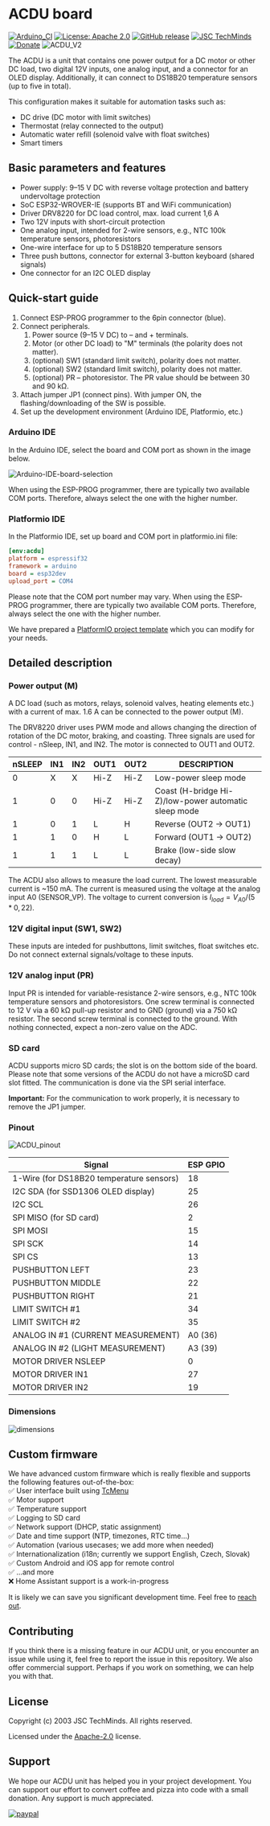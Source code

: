 # ACDU board

[![Arduino_CI](https://github.com/JSC-electronics/acdu-support-library/actions/workflows/arduino_ci.yml/badge.svg)](https://github.com/JSC-electronics/acdu-support-library/actions/workflows/arduino_ci.yml)
[![License: Apache 2.0](https://img.shields.io/badge/license-Apache--2.0-green.svg)](https://github.com/JSC-electronics/acdu-support-library/blob/master/LICENSE)
[![GitHub release](https://img.shields.io/github/release/JSC-electronics/acdu-support-library.svg?maxAge=3600)](https://github.com/JSC-electronics/acdu-support-library/releases)
[![JSC TechMinds](https://img.shields.io/badge/JSC-TechMinds-green.svg)](https://www.jsce.cz/)
[![Donate](https://img.shields.io/badge/donate-PayPal-blueviolet.svg)](https://www.paypal.com/cgi-bin/webscr?cmd=_s-xclick&hosted_button_id=SESX9ABM7V8KA&source=url)
![ACDU_V2](https://github.com/JSC-electronics/acdu-support-library/blob/bcd0f757ce4ca1667f882ca5b78d6a925fbf2f98/documentation/ACDU-V2.png)

The ACDU is a unit that contains one power output for a DC motor or other DC load, two digital 12V inputs, one analog input, and a connector for an OLED display. Additionally, it can connect to DS18B20 temperature sensors (up to five in total).

This configuration makes it suitable for automation tasks such as:

- DC drive (DC motor with limit switches)
- Thermostat (relay connected to the output)
- Automatic water refill (solenoid valve with float switches)
- Smart timers

## Basic parameters and features

- Power supply: 9–15 V DC with reverse voltage protection and battery undervoltage protection
- SoC ESP32-WROVER-IE (supports BT and WiFi communication)
- Driver DRV8220 for DC load control, max. load current 1,6 A
- Two 12V inputs with short-circuit protection
- One analog input, intended for 2-wire sensors, e.g., NTC 100k temperature sensors, photoresistors
- One-wire interface for up to 5 DS18B20 temperature sensors
- Three push buttons, connector for external 3-button keyboard (shared signals)
- One connector for an I2C OLED display

## Quick-start guide

1. Connect ESP-PROG programmer to the 6pin connector (blue).
2. Connect peripherals.
   1. Power source (9–15 V DC) to – and + terminals.
   2. Motor (or other DC load) to "M" terminals (the polarity does not matter).
   3. (optional) SW1 (standard limit switch), polarity does not matter.
   4. (optional) SW2 (standard limit switch), polarity does not matter.
   5. (optional) PR – photoresistor. The PR value should be between 30 and 90 kΩ.
3. Attach jumper JP1 (connect pins). With jumper ON, the flashing/downloading of the SW is possible.
4. Set up the development environment (Arduino IDE, Platformio, etc.)

### Arduino IDE

In the Arduino IDE, select the board and COM port as shown in the image below.

![Arduino-IDE-board-selection](https://github.com/JSC-electronics/acdu-support-library/blob/4e140e8129ec6e51e7e4ce98a67223e90915db6f/documentation/Arduino-IDE-board-select.png)

When using the ESP-PROG programmer, there are typically two available COM ports. Therefore, always select the one with the higher number.

### Platformio IDE

In the Platformio IDE, set up board and COM port in platformio.ini file:

```ini
[env:acdu]
platform = espressif32
framework = arduino
board = esp32dev
upload_port = COM4
```
Please note that the COM port number may vary. When using the ESP-PROG programmer, there are typically two available COM ports. Therefore, always select the one with the higher number.

We have prepared a [PlatformIO project template](examples/PlatformIO%20project%20template) which you can modify for your needs.

## Detailed description

### Power output (M)

A DC load (such as motors, relays, solenoid valves, heating elements etc.) with a current of max. 1.6 A can be connected to the power output (M).

The DRV8220 driver uses PWM mode and allows changing the direction of rotation of the DC motor, braking, and coasting. Three signals are used for control - nSleep, IN1, and IN2. The motor is connected to OUT1 and OUT2.

| nSLEEP | IN1 | IN2 | OUT1 | OUT2 | DESCRIPTION                                          |
|--------|-----|-----|------|------|------------------------------------------------------|
| 0      | X   | X   | Hi-Z | Hi-Z | Low-power sleep mode                                 |
| 1      | 0   | 0   | Hi-Z | Hi-Z | Coast (H-bridge Hi-Z)/low-power automatic sleep mode |
| 1      | 0   | 1   | L    | H    | Reverse (OUT2 → OUT1)                                |
| 1      | 1   | 0   | H    | L    | Forward (OUT1 → OUT2)                                |
| 1      | 1   | 1   | L    | L    | Brake (low-side slow decay)                          |

The ACDU also allows to measure the load current. The lowest measurable current is ~150 mA. The current is measured using the voltage at the analog input A0 (SENSOR_VP). The voltage to current conversion is $I_{load} = V_{A0}/(5*0,22)$.

### 12V digital input (SW1, SW2)

These inputs are inteded for pushbuttons, limit switches, float switches etc. Do not connect external signals/voltage to these inputs.

### 12V analog input (PR)

Input PR is intended for variable-resistance 2-wire sensors, e.g., NTC 100k temperature sensors and photoresistors. One screw terminal is connected to 12 V via a 60 kΩ pull-up resistor and to GND (ground) via a 750 kΩ resistor. The second screw terminal is connected to the ground. With nothing connected, expect a non-zero value on the ADC.

### SD card

ACDU supports micro SD cards; the slot is on the bottom side of the board. Please note that some versions of the ACDU do not have a microSD card slot fitted. The communication is done via the SPI serial interface.

**Important:** For the communication to work properly, it is necessary to remove the JP1 jumper.

### Pinout

![ACDU_pinout](https://github.com/JSC-electronics/acdu-support-library/blob/bcd0f757ce4ca1667f882ca5b78d6a925fbf2f98/documentation/ACDU-V2-description.png)

| Signal                                   | ESP GPIO |
|------------------------------------------|----------|
| 1-Wire (for DS18B20 temperature sensors) | 18       |
| I2C SDA (for SSD1306 OLED display)       | 25       |
| I2C SCL                                  | 26       |
| SPI MISO (for SD card)                   | 2        |
| SPI MOSI                                 | 15       |
| SPI SCK                                  | 14       |
| SPI CS                                   | 13       |
| PUSHBUTTON LEFT                          | 23       |
| PUSHBUTTON MIDDLE                        | 22       |
| PUSHBUTTON RIGHT                         | 21       |
| LIMIT SWITCH #1                          | 34       |
| LIMIT SWITCH #2                          | 35       |
| ANALOG IN #1 (CURRENT MEASUREMENT)       | A0 (36)  |
| ANALOG IN #2 (LIGHT MEASUREMENT)         | A3 (39)  |
| MOTOR DRIVER NSLEEP                      | 0        |
| MOTOR DRIVER IN1                         | 27       |
| MOTOR DRIVER IN2                         | 19       |

### Dimensions

![dimensions](https://github.com/JSC-electronics/acdu-support-library/blob/bcd0f757ce4ca1667f882ca5b78d6a925fbf2f98/documentation/ACDU-V2-drawing.png)

## Custom firmware

We have advanced custom firmware which is really flexible and supports the following features out-of-the-box:<br/>
✅ User interface built using [TcMenu](https://www.thecoderscorner.com/products/arduino-libraries/tc-menu/)<br/>
✅ Motor support<br/>
✅ Temperature support<br/>
✅ Logging to SD card<br/>
✅ Network support (DHCP, static assignment)<br/>
✅ Date and time support (NTP, timezones, RTC time...)<br/>
✅ Automation (various usecases; we add more when needed)<br/>
✅ Internationalization (i18n; currently we support English, Czech, Slovak)<br/>
✅ Custom Android and iOS app for remote control<br/>
✅ ...and more<br/>
❌ Home Assistant support is a work-in-progress

It is likely we can save you significant development time. Feel free to [reach out](mailto:development@jsce.cz).

## Contributing

If you think there is a missing feature in our ACDU unit, or you encounter an issue while using it, feel free to report the issue in this repository. We also offer commercial support. Perhaps if you work on something, we can help you with that.

## License

Copyright (c) 2003 JSC TechMinds. All rights reserved.

Licensed under the [Apache-2.0](LICENSE) license.

## Support

We hope our ACDU unit has helped you in your project development. You can support our effort to convert coffee and pizza into code with a small donation. Any support is much appreciated.

[![paypal](https://www.paypalobjects.com/en_US/i/btn/btn_donateCC_LG.gif)](https://www.paypal.com/cgi-bin/webscr?cmd=_s-xclick&hosted_button_id=SESX9ABM7V8KA&source=url)
